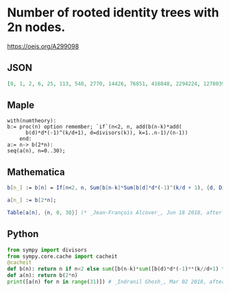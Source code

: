 # Number of rooted identity trees with 2n nodes\.
https://oeis.org/A299098
## JSON
```JSON
[0, 1, 2, 6, 25, 113, 548, 2770, 14426, 76851, 416848, 2294224, 12780394, 71924647, 408310668, 2335443077, 13446130438, 77863375126, 453203435319, 2649957419351, 15558520126830, 91687179000949, 542139459641933, 3215484006733932, 19125017153077911]
```
## Maple
```Maple
with(numtheory):
b:= proc(n) option remember; `if`(n<2, n, add(b(n-k)*add(
      b(d)*d*(-1)^(k/d+1), d=divisors(k)), k=1..n-1)/(n-1))
    end:
a:= n-> b(2*n):
seq(a(n), n=0..30);
```
## Mathematica
```Mathematica
b[n_] := b[n] = If[n<2, n, Sum[b[n-k]*Sum[b[d]*d*(-1)^(k/d + 1), {d, Divisors[k]}], {k, 1, n-1}]/(n-1)];
```
```Mathematica
a[n_] := b[2*n];
```
```Mathematica
Table[a[n], {n, 0, 30}] (* _Jean-François Alcover_, Jun 18 2018, after _Alois P. Heinz_ *)
```
## Python
```Python
from sympy import divisors
from sympy.core.cache import cacheit
@cacheit
def b(n): return n if n<2 else sum([b(n-k)*sum([b(d)*d*(-1)**(k//d+1) for d in divisors(k)]) for k in range(1, n)])//(n-1)
def a(n): return b(2*n)
print([a(n) for n in range(31)]) # _Indranil Ghosh_, Mar 02 2018, after Maple program
```
